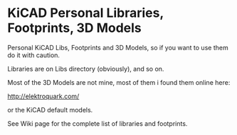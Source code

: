 # KiCAD Personal Libraries, Footprints, 3D Models

Personal KiCAD Libs, Footprints and 3D Models, so if you want to use them do it with caution.

Libraries are on Libs directory (obviously), and so on.

Most of the 3D Models are not mine, most of them i found them online here:

http://elektroquark.com/

or the KiCAD default models.

See Wiki page for the complete list of libraries and footprints.
